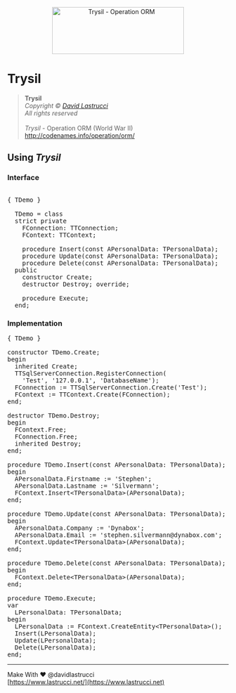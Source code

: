 <p align="center">
  <img width="300" height="107" src="https://github.com/davidlastrucci/Trysil/blob/master/Docs/Trysil.png" title="Trysil - Operation ORM">
</p>

# Trysil
> **Trysil**<br>
> *Copyright © [David Lastrucci](https://www.lastrucci.net/)*<br>
> *All rights reserved*<br>
> <br>
> *Trysil* - Operation ORM (World War II)<br>
> http://codenames.info/operation/orm/

## Using *Trysil*

### Interface
<pre>

{ TDemo }

  TDemo = class
  strict private
    FConnection: TTConnection;
    FContext: TTContext;
    
    procedure Insert(const APersonalData: TPersonalData);
    procedure Update(const APersonalData: TPersonalData);
    procedure Delete(const APersonalData: TPersonalData);
  public
    constructor Create;
    destructor Destroy; override;

    procedure Execute;
  end;
</pre>

### Implementation
<pre>
{ TDemo }

constructor TDemo.Create;
begin
  inherited Create;
  TTSqlServerConnection.RegisterConnection(
    'Test', '127.0.0.1', 'DatabaseName');
  FConnection := TTSqlServerConnection.Create('Test');
  FContext := TTContext.Create(FConnection);
end;

destructor TDemo.Destroy;
begin
  FContext.Free;
  FConnection.Free;
  inherited Destroy;
end;

procedure TDemo.Insert(const APersonalData: TPersonalData);
begin
  APersonalData.Firstname := 'Stephen';
  APersonalData.Lastname := 'Silvermann';
  FContext.Insert&lt;TPersonalData&gt;(APersonalData);
end;

procedure TDemo.Update(const APersonalData: TPersonalData);
begin
  APersonalData.Company := 'Dynabox';
  APersonalData.Email := 'stephen.silvermann@dynabox.com';
  FContext.Update&lt;TPersonalData&gt;(APersonalData);
end;

procedure TDemo.Delete(const APersonalData: TPersonalData);
begin
  FContext.Delete&lt;TPersonalData&gt;(APersonalData);
end;

procedure TDemo.Execute;
var
  LPersonalData: TPersonalData;
begin
  LPersonalData := FContext.CreateEntity&lt;TPersonalData&gt;();
  Insert(LPersonalData);
  Update(LPersonalData);
  Delete(LPersonalData);
end;
</pre>

---

Make With ❤ @davidlastrucci<br>
[https://www.lastrucci.net/](https://www.lastrucci.net)
